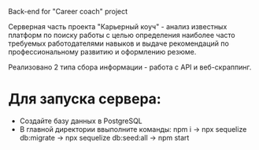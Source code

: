 Back-end for "Career coach" project

Серверная часть проекта "Карьерный коуч" - анализ известных платформ по поиску работы с целью определения наиболее часто требуемых работодателями навыков и выдаче рекомендаций по профессиональному развитию и оформлению резюме.

Реализовано 2 типа сбора информации - работа с API и веб-скраппинг.

# Для запуска сервера:
* Создайте базу данных в PostgreSQL
* В главной директории ввыполните команды: npm i -> npx sequelize db:migrate -> npx sequelize db:seed:all -> npm start
